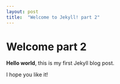 ```yaml
---
layout: post
title:  "Welcome to Jekyll! part 2"
---
```


# Welcome part 2	

**Hello world**, this is my first Jekyll blog post.

I hope you like it!

